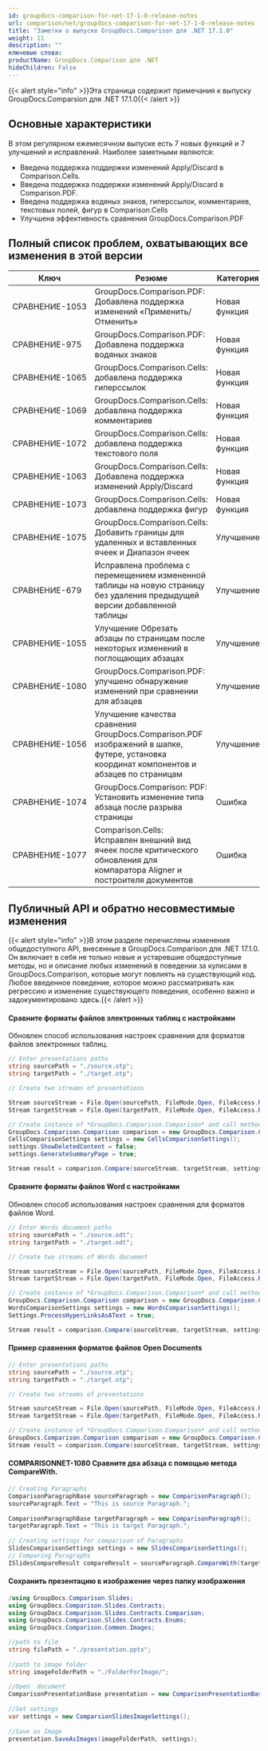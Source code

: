 ```yaml
---
id: groupdocs-comparison-for-net-17-1-0-release-notes
url: comparison/net/groupdocs-comparison-for-net-17-1-0-release-notes
title: "Заметки о выпуске GroupDocs.Comparison для .NET 17.1.0"
weight: 11
description: ""
ключевые слова:
productName: GroupDocs.Comparison для .NET
hideChildren: False
---
```

{{< alert style="info" >}}Эта страница содержит примечания к выпуску GroupDocs.Comparsion для .NET 17.1.0{{< /alert >}}

## Основные характеристики

В этом регулярном ежемесячном выпуске есть 7 новых функций и 7 улучшений и исправлений. Наиболее заметными являются:

* Введена поддержка поддержки изменений Apply/Discard в Comparison.Cells.
* Введена поддержка поддержки изменений Apply/Discard в Comparison.PDF.
* Введена поддержка водяных знаков, гиперссылок, комментариев, текстовых полей, фигур в Comparison.Cells
* Улучшена эффективность сравнения GroupDocs.Comparison.PDF

## Полный список проблем, охватывающих все изменения в этой версии

| Ключ | Резюме | Категория |
| --- | --- | --- |
| СРАВНЕНИЕ-1053 | GroupDocs.Comparison.PDF: Добавлена поддержка изменений «Применить/Отменить» | Новая функция |
| СРАВНЕНИЕ-975 | GroupDocs.Comparison.PDF: Добавлена поддержка водяных знаков | Новая функция |
| СРАВНЕНИЕ-1065 | GroupDocs.Comparison.Cells: добавлена поддержка гиперссылок | Новая функция |
| СРАВНЕНИЕ-1069 | GroupDocs.Comparison.Cells: добавлена поддержка комментариев | Новая функция |
| СРАВНЕНИЕ-1072 | GroupDocs.Comparison.Cells: добавлена поддержка текстового поля | Новая функция |
| СРАВНЕНИЕ-1063 | GroupDocs.Comparison.Cells: Добавлена поддержка изменений Apply/Discard | Новая функция |
| СРАВНЕНИЕ-1073 | GroupDocs.Comparison.Cells: добавлена поддержка фигур | Новая функция |
| СРАВНЕНИЕ-1075 | GroupDocs.Comparison.Cells: Добавить границы для удаленных и вставленных ячеек и Диапазон ячеек | Улучшение |
| СРАВНЕНИЕ-679 | Исправлена проблема с перемещением измененной таблицы на новую страницу без удаления предыдущей версии добавленной таблицы | Улучшение |
| СРАВНЕНИЕ-1055 | Улучшение Обрезать абзацы по страницам после некоторых изменений в поглощающих абзацах | Улучшение |
| СРАВНЕНИЕ-1080 | GroupDocs.Comparison.PDF: улучшено обнаружение изменений при сравнении для абзацев | Улучшение |
| СРАВНЕНИЕ-1056 | Улучшение качества сравнения GroupDocs.Comparison.PDF изображений в шапке, футере, установка координат компонентов и абзацев по страницам | Улучшение |
| СРАВНЕНИЕ-1074 | GroupDocs.Comparison: PDF: Установить изменение типа абзаца после разрыва страницы | Ошибка |
| СРАВНЕНИЕ-1077 | Comparison.Cells: Исправлен внешний вид ячеек после критического обновления для компаратора Aligner и построителя документов | Ошибка |

## Публичный API и обратно несовместимые изменения

{{< alert style="info" >}}В этом разделе перечислены изменения общедоступного API, внесенные в GroupDocs.Comparison для .NET 17.1.0. Он включает в себя не только новые и устаревшие общедоступные методы, но и описание любых изменений в поведении за кулисами в GroupDocs.Comparison, которые могут повлиять на существующий код. Любое введенное поведение, которое можно рассматривать как регрессию и изменение существующего поведения, особенно важно и задокументировано здесь.{{< /alert >}}

#### Сравните форматы файлов электронных таблиц с настройками

Обновлен способ использования настроек сравнения для форматов файлов электронных таблиц.



```csharp
// Enter presentations paths
string sourcePath = "./source.otp";
string targetPath = "./target.otp";

// Create two streams of presentations

Stream sourceStream = File.Open(sourcePath, FileMode.Open, FileAccess.Read);
Stream targetStream = File.Open(targetPath, FileMode.Open, FileAccess.Read)

// Create instance of *GroupDocs.Comparison.Comparison* and call method *Compare*.
GroupDocs.Comparison.Comparison comparison = new GroupDocs.Comparison.Comparison();
CellsComparisonSettings settings = new CellsComparisonSettings();
settings.ShowDeletedContent = false;
settings.GenerateSummaryPage = true;

Stream result = comparison.Compare(sourceStream, targetStream, settings);


```

#### Сравните форматы файлов Word с настройками

Обновлен способ использования настроек сравнения для форматов файлов Word.



```csharp
// Enter Words document paths
string sourcePath = "./source.odt";
string targetPath = "./target.odt";

// Create two streams of Words docuemnt

Stream sourceStream = File.Open(sourcePath, FileMode.Open, FileAccess.Read);
Stream targetStream = File.Open(targetPath, FileMode.Open, FileAccess.Read)

// Create instance of *GroupDocs.Comparison.Comparison* and call method *Compare*.
GroupDocs.Comparison.Comparison comparison = new GroupDocs.Comparison.Comparison();
WordsComparisonSettings settings = new WordsComparisonSettings();
Settings.ProcessHyperLinksAsAText = true;

Stream result = comparison.Compare(sourceStream, targetStream, settings);


```

#### Пример сравнения форматов файлов Open Documents



```csharp
// Enter presentations paths
string sourcePath = "./source.otp";
string targetPath = "./target.otp";

// Create two streams of presentations

Stream sourceStream = File.Open(sourcePath, FileMode.Open, FileAccess.Read);
Stream targetStream = File.Open(targetPath, FileMode.Open, FileAccess.Read)

// Create instance of *GroupDocs.Comparison.Comparison* and call method *Compare*.
GroupDocs.Comparison.Comparison comparison = new GroupDocs.Comparison.Comparison();
Stream result = comparison.Compare(sourceStream, targetStream, settings);


```

#### COMPARISONNET-1080 Сравните два абзаца с помощью метода CompareWith.



```csharp
// Creating Paragraphs
ComparisonParagraphBase sourceParagraph = new ComparisonParagraph();
sourceParagraph.Text = "This is source Paragraph.";
 
ComparisonParagraphBase targetParagraph = new ComparisonParagraph();
targetParagraph.Text = "This is target Paragraph.";
 
// Creating settings for comparison of Paragraphs
SlidesComparisonSettings settings = new SlidesComparisonSettings();
// Comparing Paragraphs
ISlidesCompareResult compareResult = sourceParagraph.CompareWith(targetParagraph, settings);


```

#### Сохранить презентацию в изображение через папку изображения



```csharp
/using GroupDocs.Comparison.Slides;
using GroupDocs.Comparison.Slides.Contracts;
using GroupDocs.Comparison.Slides.Contracts.Comparison;
using GroupDocs.Comparison.Slides.Contracts.Enums;
using GroupDocs.Comparison.Common.Images;

//path to file
string filePath = "./presentation.pptx";
  
//path to image folder
string imageFolderPath = "./FolderForImage/";
  
//Open  document
ComparisonPresentationBase presentation = new ComparisonPresentationBase(filePath);
  
//Set settings
var settings = new ComparsionSlidesImageSettings();
  
//Save as Image
presentation.SaveAsImages(imageFolderPath, settings);



```

